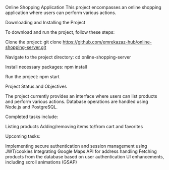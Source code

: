 Online Shopping Application
This project encompasses an online shopping application where users can perform various actions.

Downloading and Installing the Project

To download and run the project, follow these steps:

Clone the project:
git clone https://github.com/emrekazaz-hub/online-shopping-server.git

Navigate to the project directory:
cd online-shopping-server

Install necessary packages:
npm install

Run the project:
npm start


Project Status and Objectives

The project currently provides an interface where users can list products and perform various actions. Database operations are handled using Node.js and PostgreSQL.

Completed tasks include:

Listing products
Adding/removing items to/from cart and favorites

Upcoming tasks:

Implementing secure authentication and session management using JWT/cookies
Integrating Google Maps API for address handling
Fetching products from the database based on user authentication
UI enhancements, including scroll animations (GSAP)